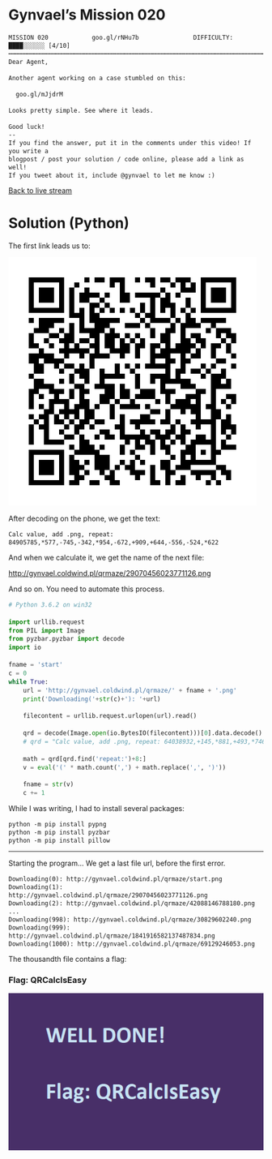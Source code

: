﻿# Gynvael’s Mission 020


```
MISSION 020            goo.gl/rNHu7b               DIFFICULTY: ████░░░░░░ [4/10]
┅┅┅┅┅┅┅┅┅┅┅┅┅┅┅┅┅┅┅┅┅┅┅┅┅┅┅┅┅┅┅┅┅┅┅┅┅┅┅┅┅┅┅┅┅┅┅┅┅┅┅┅┅┅┅┅┅┅┅┅┅┅┅┅┅┅┅┅┅┅┅┅┅┅┅┅┅┅┅┅┅
Dear Agent,

Another agent working on a case stumbled on this:

  goo.gl/mJjdrM

Looks pretty simple. See where it leads.

Good luck!
--
If you find the answer, put it in the comments under this video! If you write a
blogpost / post your solution / code online, please add a link as well!
If you tweet about it, include @gynvael to let me know :)

```
[Back to live stream](https://youtu.be/PiBfI7wltM8?t=6640)

# Solution (Python)

The first link leads us to:

![chart](start.png)

After decoding on the phone, we get the text:

```
Calc value, add .png, repeat: 84905785,*577,-745,-342,*954,-672,+909,+644,-556,-524,*622
```


And when we calculate it, we get the name of the next file:

http://gynvael.coldwind.pl/qrmaze/29070456023771126.png

And so on. You need to automate this process.

``` python
# Python 3.6.2 on win32

import urllib.request
from PIL import Image
from pyzbar.pyzbar import decode
import io

fname = 'start'
c = 0
while True:
    url = 'http://gynvael.coldwind.pl/qrmaze/' + fname + '.png'
    print('Downloading('+str(c)+'): '+url)
    
    filecontent = urllib.request.urlopen(url).read()
    
    qrd = decode(Image.open(io.BytesIO(filecontent)))[0].data.decode()   
    # qrd = "Calc value, add .png, repeat: 64038932,+145,*881,+493,*746"
    
    math = qrd[qrd.find('repeat:')+8:]
    v = eval('(' * math.count(',') + math.replace(',', ')'))
    
    fname = str(v)
    c += 1

```
While I was writing, I had to install several packages:

```
python -m pip install pypng
python -m pip install pyzbar
python -m pip install pillow
```
_________________
Starting the program... We get a last file url, before the first error.

```
Downloading(0): http://gynvael.coldwind.pl/qrmaze/start.png
Downloading(1): http://gynvael.coldwind.pl/qrmaze/29070456023771126.png
Downloading(2): http://gynvael.coldwind.pl/qrmaze/42088146788180.png
...
Downloading(998): http://gynvael.coldwind.pl/qrmaze/30829602240.png
Downloading(999): http://gynvael.coldwind.pl/qrmaze/1841916582137487834.png
Downloading(1000): http://gynvael.coldwind.pl/qrmaze/69129246053.png
```

The thousandth file contains a flag:

### Flag: QRCalcIsEasy﻿

![chart](69129246053.png)

